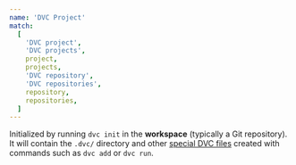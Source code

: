 ```yaml
---
name: 'DVC Project'
match:
  [
    'DVC project',
    'DVC projects',
    project,
    projects,
    'DVC repository',
    'DVC repositories',
    repository,
    repositories,
  ]
---
```


Initialized by running `dvc init` in the **workspace** (typically a Git
repository). It will contain the `.dvc/` directory and other
[special DVC files](/doc/user-guide/dvc-files-and-directories) created with
commands such as `dvc add` or `dvc run`.
